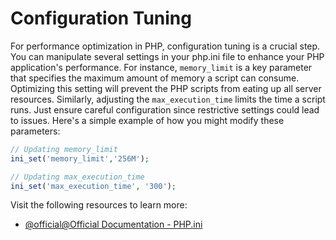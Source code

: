 # Configuration Tuning

For performance optimization in PHP, configuration tuning is a crucial step. You can manipulate several settings in your php.ini file to enhance your PHP application's performance. For instance, `memory_limit` is a key parameter that specifies the maximum amount of memory a script can consume. Optimizing this setting will prevent the PHP scripts from eating up all server resources. Similarly, adjusting the `max_execution_time` limits the time a script runs. Just ensure careful configuration since restrictive settings could lead to issues. Here's a simple example of how you might modify these parameters:

```php
// Updating memory_limit
ini_set('memory_limit','256M');

// Updating max_execution_time
ini_set('max_execution_time', '300');
```

Visit the following resources to learn more:

- [@official@Official Documentation - PHP.ini](https://www.php.net/manual/en/ini.core.php)